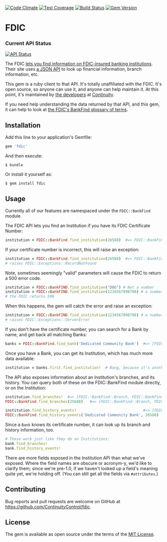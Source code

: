 [![Code Climate](https://codeclimate.com/github/ContinuityControl/fdic/badges/gpa.svg)](https://codeclimate.com/github/ContinuityControl/fdic)
[![Test Coverage](https://codeclimate.com/github/ContinuityControl/fdic/badges/coverage.svg)](https://codeclimate.com/github/ContinuityControl/fdic/coverage)
[![Build Status](https://travis-ci.org/ContinuityControl/fdic.svg?branch=master)](https://travis-ci.org/ContinuityControl/fdic)
[![Gem Version](https://badge.fury.io/rb/fdic.svg)](https://badge.fury.io/rb/fdic)

# FDIC
### Current API Status
[![API Status](http://cc-api-schema-validator.herokuapp.com/fdic/badge)](http://cc-api-schema-validator.herokuapp.com/ncua/status)

The FDIC [lets you find information on FDIC-insured banking
institutions](https://research.fdic.gov/bankfind/index.html). Their site uses
[a JSON
API](http://www.programmableweb.com/news/fdic-bank-data-api-available-official-announcement-pending/2015/02/06)
to look up financial information, branch information, etc.

This gem is a ruby client to that API. It's totally unaffiliated with the FDIC.
It's open source, so anyone can use it, and anyone can help maintain it. At
this point, it's maintained by [the
developers](http://engineering.continuity.net/) at
[Continuity](http://continuity.net).

If you need help understanding the data returned by that API, and this gem, it
can help to look at [the FDIC's BankFind glossary of
terms](https://research.fdic.gov/bankfind/glossary.html).

## Installation

Add this line to your application's Gemfile:

```ruby
gem 'fdic'
```

And then execute:

    $ bundle

Or install it yourself as:

    $ gem install fdic

## Usage

Currently all of our features are namespaced under the `FDIC::BankFind` module

The FDIC API lets you find an Institution if you have its FDIC Certificate Number:

```ruby
institution = FDIC::BankFind.find_institution(26588)  #=> FDIC::BankFind::Institution
```

If your certificate number is incorrect, this will raise an exception:

```ruby
institution = FDIC::BankFind.find_institution(26588)  #=> FDIC::BankFind::Institution
# raises FDIC::Exceptions::RecordNotFound
```

Note, sometimes seemingly "valid" parameters will cause the FDIC to return a 500 error code.
```ruby
institution = FDIC::BankFIND.find_institution("DOG") # Not a number
institution = FDIC::BankFIND.find_institution(1234567898798) # a number with more than 10 digits
# the FDIC returns 500
```

When this happens, the gem will catch the error and raise an exception:
```ruby
institution = FDIC::BankFIND.find_institution(1234567898798) # a number with more than 10 digits
# raises FDIC::Exceptions::ServerError
```

If you don't have the certificate number, you can search for a Bank by name, and get back all matching Banks:

```ruby
banks = FDIC::BankFind.find_bank('Dedicated Community Bank')  #=> [FDIC::BankFind::Bank, FDIC::BankFind::Bank, ...]
```

Once you have a Bank, you can get its Institution, which has much more data available:

```ruby
institution = banks.first.find_institution!  # Bang, because it's another network request
```

The API also exposes information about an Institution's branches, and its history. You can query both of these on the FDIC::BankFind module directly, or on the Institution:

```ruby
institution.find_branches!  #=> [FDIC::BankFind::Branch, FDIC::BankFind::Branch, ...]
FDIC::BankFind.find_branches(25688)   #=> [FDIC::BankFind::Branch, FDIC::BankFind::Branch, ...]

institution.find_history_events!                              #=> [FDIC::BankFind::HistoryEvent, ...]
FDIC::BankFind.find_history_events('Dedicated Community Bank', 26588)   #=> [FDIC::BankFind::HistoryEvent, ...]
```

Since a `Bank` knows its certificate number, it can look up its branch and history information, too.

```ruby
# These work just like they do on Institutions:
bank.find_branches!
bank.find_history_events!
```

There are more fields exposed in the Institution API than what we've exposed. Where the field names are obscure or acronym-y, we'd like to clarify them; since we're pre-1.0, if we haven't looked up a field's meaning quite yet, we're holding off. (You can still get all the fields via `#attributes`.)

## Contributing

Bug reports and pull requests are welcome on GitHub at https://github.com/ContinuityControl/fdic.

## License

The gem is available as open source under the terms of the [MIT License](http://opensource.org/licenses/MIT).
